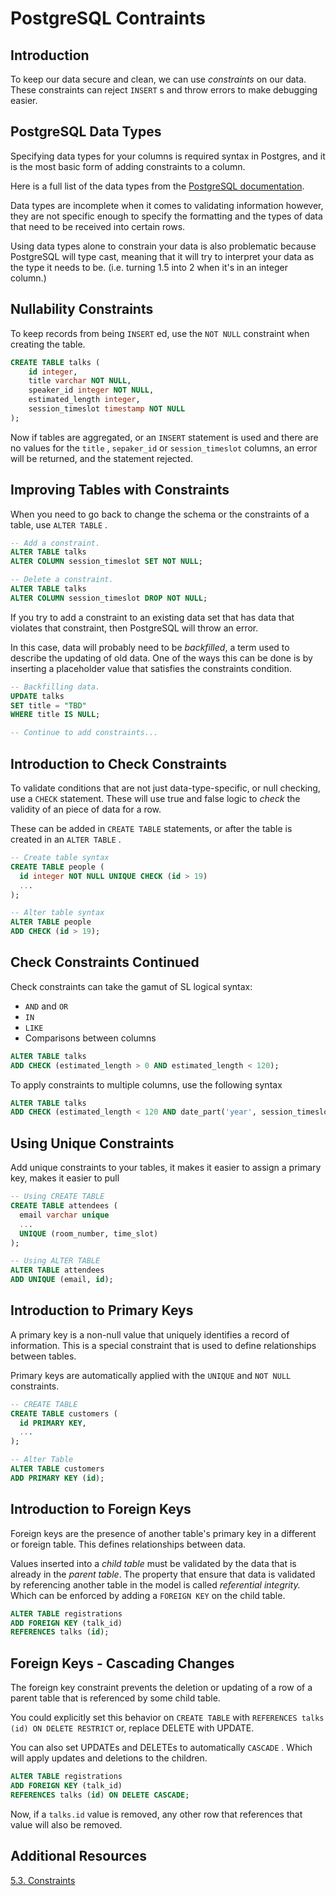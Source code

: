 # PostgreSQL Contraints

## Introduction

To keep our data secure and clean, we can use *constraints* on our data. These constraints can reject `INSERT` s and throw errors to make debugging easier.

## PostgreSQL Data Types

Specifying data types for your columns is required syntax in Postgres, and it is the most basic form of adding constraints to a column.

Here is a full list of the data types from the [PostgreSQL documentation](https://www.postgresql.org/docs/10/datatype.html).

Data types are incomplete when it comes to validating information however, they are not specific enough to specify the formatting and the types of data that need to be received into certain rows.

Using data types alone to constrain your data is also problematic because PostgreSQL will type cast, meaning that it will try to interpret your data as the type it needs to be. (i.e. turning 1.5 into 2 when it's in an integer column.)

## Nullability Constraints

To keep records from being `INSERT` ed, use the `NOT NULL` constraint when creating the table.

```sql
CREATE TABLE talks (
    id integer,
    title varchar NOT NULL,
    speaker_id integer NOT NULL,
    estimated_length integer,
    session_timeslot timestamp NOT NULL
);
```

Now if tables are aggregated, or an `INSERT` statement is used and there are no values for the `title` , `sepaker_id` or `session_timeslot` columns, an error will be returned, and the statement rejected.

## Improving Tables with Constraints

When you need to go back to change the schema or the constraints of a table, use `ALTER TABLE` .

```sql
-- Add a constraint.
ALTER TABLE talks
ALTER COLUMN session_timeslot SET NOT NULL;

-- Delete a constraint.
ALTER TABLE talks
ALTER COLUMN session_timeslot DROP NOT NULL;
```

If you try to add a constraint to an existing data set that has data that violates that constraint, then PostgreSQL will throw an error.

In this case, data will probably need to be *backfilled*, a term used to describe the updating of old data. One of the ways this can be done is by inserting a placeholder value that satisfies the constraints condition.

```sql
-- Backfilling data.
UPDATE talks
SET title = "TBD"
WHERE title IS NULL;

-- Continue to add constraints...
```

## Introduction to Check Constraints

To validate conditions that are not just data-type-specific, or null checking, use a `CHECK` statement. These will use true and false logic to *check* the validity of an piece of data for a row.

These can be added in `CREATE TABLE` statements, or after the table is created in an `ALTER TABLE` .

```sql
-- Create table syntax
CREATE TABLE people (
  id integer NOT NULL UNIQUE CHECK (id > 19)
  ...
);

-- Alter table syntax
ALTER TABLE people
ADD CHECK (id > 19);
```

## Check Constraints Continued

Check constraints can take the gamut of SL logical syntax:

   - `AND` and `OR`
   - `IN`
   - `LIKE`
   - Comparisons between columns

```sql
ALTER TABLE talks
ADD CHECK (estimated_length > 0 AND estimated_length < 120);
```

To apply constraints to multiple columns, use the following syntax

```sql
ALTER TABLE talks
ADD CHECK (estimated_length < 120 AND date_part('year', session_timeslot) = 2020);
```

## Using Unique Constraints

Add unique constraints to your tables, it makes it easier to assign a primary key, makes it easier to pull

```sql
-- Using CREATE TABLE
CREATE TABLE attendees (
  email varchar unique
  ...
  UNIQUE (room_number, time_slot)
);

-- Using ALTER TABLE
ALTER TABLE attendees
ADD UNIQUE (email, id);
```

## Introduction to Primary Keys

A primary key is a non-null value that uniquely identifies a record of information. This is a special constraint that is used to define relationships between tables.

Primary keys are automatically applied with the `UNIQUE` and `NOT NULL` constraints.

```sql
-- CREATE TABLE
CREATE TABLE customers (
  id PRIMARY KEY,
  ...
);

-- Alter Table
ALTER TABLE customers
ADD PRIMARY KEY (id);
```

## Introduction to Foreign Keys

Foreign keys are the presence of another table's primary key in a different or foreign table. This defines relationships between data.

Values inserted into a *child table* must be validated by the data that is already in the *parent table*. The property that ensure that data is validated by referencing another table in the model is called *referential integrity.* Which can be enforced by adding a `FOREIGN KEY` on the child table.

```sql
ALTER TABLE registrations
ADD FOREIGN KEY (talk_id)
REFERENCES talks (id);
```

## Foreign Keys - Cascading Changes

The foreign key constraint prevents the deletion or updating of a row of a parent table that is referenced by some child table.

You could explicitly set this behavior on `CREATE TABLE` with `REFERENCES talks (id) ON DELETE RESTRICT` or, replace DELETE with UPDATE.

You can also set UPDATEs and DELETEs to automatically `CASCADE` . Which will apply updates and deletions to the children.

```sql
ALTER TABLE registrations
ADD FOREIGN KEY (talk_id)
REFERENCES talks (id) ON DELETE CASCADE;
```

Now, if a `talks.id` value is removed, any other row that references that value will also be removed.

## Additional Resources

[5.3. Constraints](https://www.postgresql.org/docs/10/ddl-constraints.html)

